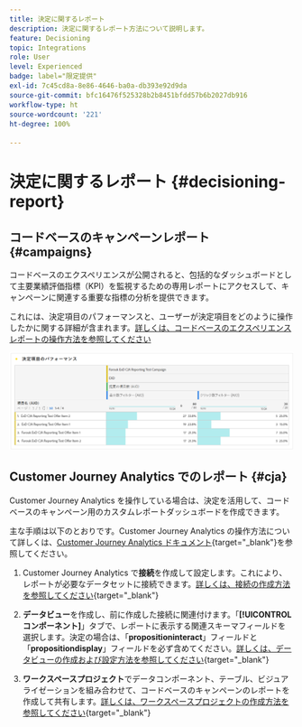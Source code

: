 ```yaml
---
title: 決定に関するレポート
description: 決定に関するレポート方法について説明します。
feature: Decisioning
topic: Integrations
role: User
level: Experienced
badge: label="限定提供"
exl-id: 7c45cd8a-8e86-4646-ba0a-db393e92d9da
source-git-commit: bfc16476f525328b2b8451bfdd57b6b2027db916
workflow-type: ht
source-wordcount: '221'
ht-degree: 100%

---
```



# 決定に関するレポート {#decisioning-report}

## コードベースのキャンペーンレポート {#campaigns}

コードベースのエクスペリエンスが公開されると、包括的なダッシュボードとして主要業績評価指標（KPI）を監視するための専用レポートにアクセスして、キャンペーンに関連する重要な指標の分析を提供できます。

これには、決定項目のパフォーマンスと、ユーザーが決定項目をどのように操作したかに関する詳細が含まれます。[詳しくは、コードベースのエクスペリエンスレポートの操作方法を参照してください](../reports/campaign-global-report-cja-code.md)

![](../reports/assets/cja-decisioning-item-performance.png)

## Customer Journey Analytics でのレポート {#cja}

Customer Journey Analytics を操作している場合は、決定を活用して、コードベースのキャンペーン用のカスタムレポートダッシュボードを作成できます。

主な手順は以下のとおりです。Customer Journey Analytics の操作方法について詳しくは、[Customer Journey Analytics ドキュメント](https://experienceleague.adobe.com/ja/docs/analytics-platform/using/cja-landing){target="_blank"}を参照してください。

1. Customer Journey Analytics で&#x200B;**接続**&#x200B;を作成して設定します。これにより、レポートが必要なデータセットに接続できます。[詳しくは、接続の作成方法を参照してください](https://experienceleague.adobe.com/ja/docs/analytics-platform/using/cja-connections/create-connection){target="_blank"}

1. **データビュー**&#x200B;を作成し、前に作成した接続に関連付けます。「**[!UICONTROL コンポーネント]**」タブで、レポートに表示する関連スキーマフィールドを選択します。決定の場合は、「**propositioninteract**」フィールドと「**propositiondisplay**」フィールドを必ず含めてください。[詳しくは、データビューの作成および設定方法を参照してください](https://experienceleague.adobe.com/ja/docs/analytics-platform/using/cja-dataviews/create-dataview){target="_blank"}

1. **ワークスペースプロジェクト**&#x200B;でデータコンポーネント、テーブル、ビジュアライゼーションを組み合わせて、コードベースのキャンペーンのレポートを作成して共有します。[詳しくは、ワークスペースプロジェクトの作成方法を参照してください](https://experienceleague.adobe.com/ja/docs/analytics-platform/using/cja-workspace/build-workspace-project/create-projects){target="_blank"}
